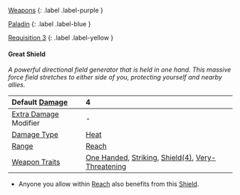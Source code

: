 
[Weapons](Game/Weapons-List)
{: .label .label-purple }

[Paladin](Game/Blocks/Paladin)
{: .label .label-blue }

[Requisition 3](Game/Deployment#Requisition)
{: .label .label-yellow }
#### Great Shield
*A powerful directional field generator that is held in one hand. This massive force field stretches to either side of you, protecting yourself and nearby allies.*

| Default [Damage](Core/Weapons#Calculating%20Damage)       | 4                                                                                                                                                                             |
| :-------------------------------------------------------- | :---------------------------------------------------------------------------------------------------------------------------------------------------------------------------- |
| [Extra Damage](Game/Core/Attacks#Extra%20Damage) Modifier | -                                                                                                                                                                             |
| [Damage Type](Core/Weapons#Damage%20Type)                 | [Heat](Game/Core/Injury#Heat)                                                                                                                                                 |
| [Range](Core/Weapons#Range)                               | [Reach](Game/Core/Movement#Reach)                                                                                                                                             |
| [Weapon Traits](Core/Weapon-Traits)                       | [One Handed](Game/Core/Blocks/One-Handed), [Striking](Game/Core/Blocks/Striking), [Shield(4)](Game/Core/Blocks/Shield), [Very-Threatening](Game/Core/Blocks/Very-Threatening) |

* Anyone you allow within [Reach](Game/Core/Movement#Reach) also benefits from this [Shield](Game/Core/Terminology#Shield).

